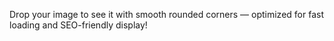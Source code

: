 Drop your image to see it with smooth rounded corners — optimized for fast loading and SEO-friendly display!
